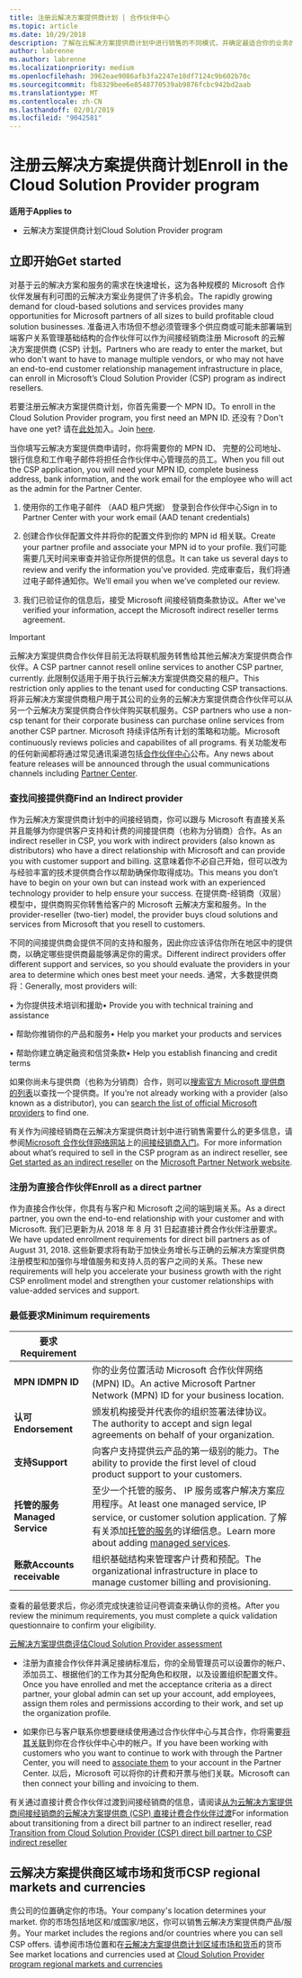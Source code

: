 ```yaml
---
title: 注册云解决方案提供商计划 | 合作伙伴中心
ms.topic: article
ms.date: 10/29/2018
description: 了解在云解决方案提供商计划中进行销售的不同模式，并确定最适合你的业务的模式
author: labrenne
ms.author: labrenne
ms.localizationpriority: medium
ms.openlocfilehash: 3962eae9086afb3fa2247e18df7124c9b602b70c
ms.sourcegitcommit: fb8329bee6e8548770539ab9876fcbc942bd2aab
ms.translationtype: MT
ms.contentlocale: zh-CN
ms.lasthandoff: 02/01/2019
ms.locfileid: "9042581"
---
```

# <a name="enroll-in-the-cloud-solution-provider-program"></a><span data-ttu-id="54b47-103">注册云解决方案提供商计划</span><span class="sxs-lookup"><span data-stu-id="54b47-103">Enroll in the Cloud Solution Provider program</span></span>

**<span data-ttu-id="54b47-104">适用于</span><span class="sxs-lookup"><span data-stu-id="54b47-104">Applies to</span></span>**

- <span data-ttu-id="54b47-105">云解决方案提供商计划</span><span class="sxs-lookup"><span data-stu-id="54b47-105">Cloud Solution Provider program</span></span>  


## <a name="get-started"></a><span data-ttu-id="54b47-106">立即开始</span><span class="sxs-lookup"><span data-stu-id="54b47-106">Get started</span></span>

<span data-ttu-id="54b47-107">对基于云的解决方案和服务的需求在快速增长，这为各种规模的 Microsoft 合作伙伴发展有利可图的云解决方案业务提供了许多机会。</span><span class="sxs-lookup"><span data-stu-id="54b47-107">The rapidly growing demand for cloud-based solutions and services provides many opportunities for Microsoft partners of all sizes to build profitable cloud solution businesses.</span></span> <span data-ttu-id="54b47-108">准备进入市场但不想必须管理多个供应商或可能未部署端到端客户关系管理基础结构的合作伙伴可以作为间接经销商注册 Microsoft 的云解决方案提供商 (CSP) 计划。</span><span class="sxs-lookup"><span data-stu-id="54b47-108">Partners who are ready to enter the market, but who don't want to have to manage multiple vendors, or who may not have an end-to-end customer relationship management infrastructure in place, can enroll in Microsoft’s Cloud Solution Provider (CSP) program as indirect resellers.</span></span>

<span data-ttu-id="54b47-109">若要注册云解决方案提供商计划，你首先需要一个 MPN ID。</span><span class="sxs-lookup"><span data-stu-id="54b47-109">To enroll in the Cloud Solution Provider program, you first need an MPN ID.</span></span> <span data-ttu-id="54b47-110">还没有？</span><span class="sxs-lookup"><span data-stu-id="54b47-110">Don't have one yet?</span></span> <span data-ttu-id="54b47-111">请在[此处](https://epe.mspartner.microsoft.com/EPE/portal/en-US?partnerid=)加入。</span><span class="sxs-lookup"><span data-stu-id="54b47-111">Join [here](https://epe.mspartner.microsoft.com/EPE/portal/en-US?partnerid=).</span></span>

<span data-ttu-id="54b47-112">当你填写云解决方案提供商申请时，你将需要你的 MPN ID、 完整的公司地址、 银行信息和工作电子邮件将担任合作伙伴中心管理员的员工。</span><span class="sxs-lookup"><span data-stu-id="54b47-112">When you fill out the CSP application, you will need your MPN ID, complete business address, bank information, and the work email for the employee who will act as the admin for the Partner Center.</span></span>

1. <span data-ttu-id="54b47-113">使用你的工作电子邮件 （AAD 租户凭据） 登录到合作伙伴中心</span><span class="sxs-lookup"><span data-stu-id="54b47-113">Sign in to Partner Center with your work email (AAD tenant credentials)</span></span>

2. <span data-ttu-id="54b47-114">创建合作伙伴配置文件并将你的配置文件到你的 MPN id 相关联。</span><span class="sxs-lookup"><span data-stu-id="54b47-114">Create your partner profile and associate your MPN id to your profile.</span></span>
<span data-ttu-id="54b47-115">我们可能需要几天时间来审查并验证你所提供的信息。</span><span class="sxs-lookup"><span data-stu-id="54b47-115">It can take us several days to review and verify the information you’ve provided.</span></span> <span data-ttu-id="54b47-116">完成审查后，我们将通过电子邮件通知你。</span><span class="sxs-lookup"><span data-stu-id="54b47-116">We’ll email you when we’ve completed our review.</span></span>

3. <span data-ttu-id="54b47-117">我们已验证你的信息后，接受 Microsoft 间接经销商条款协议。</span><span class="sxs-lookup"><span data-stu-id="54b47-117">After we've verified your information, accept the Microsoft indirect reseller terms agreement.</span></span>

> [!IMPORTANT]  
> <span data-ttu-id="54b47-118">云解决方案提供商合作伙伴目前无法将联机服务转售给其他云解决方案提供商合作伙伴。</span><span class="sxs-lookup"><span data-stu-id="54b47-118">A CSP partner cannot resell online services to another CSP partner, currently.</span></span> <span data-ttu-id="54b47-119">此限制仅适用于用于执行云解决方案提供商交易的租户。</span><span class="sxs-lookup"><span data-stu-id="54b47-119">This restriction only applies to the tenant used for conducting CSP transactions.</span></span> <span data-ttu-id="54b47-120">将非云解决方案提供商租户用于其公司的业务的云解决方案提供商合作伙伴可以从另一个云解决方案提供商合作伙伴购买联机服务。</span><span class="sxs-lookup"><span data-stu-id="54b47-120">CSP partners who use a non-csp tenant for their corporate business can purchase online services from another CSP partner.</span></span> <span data-ttu-id="54b47-121">Microsoft 持续评估所有计划的策略和功能。</span><span class="sxs-lookup"><span data-stu-id="54b47-121">Microsoft continuously reviews policies and capabilites of all programs.</span></span> <span data-ttu-id="54b47-122">有关功能发布的任何新闻都将通过常见通讯渠道包括[合作伙伴中心](https://partner.microsoft.com/en-us/pcv/announcements)公布。</span><span class="sxs-lookup"><span data-stu-id="54b47-122">Any news about feature releases will be announced through the usual communications channels including [Partner Center](https://partner.microsoft.com/en-us/pcv/announcements).</span></span>

### <a name="find-an-indirect-provider"></a><span data-ttu-id="54b47-123">查找间接提供商</span><span class="sxs-lookup"><span data-stu-id="54b47-123">Find an Indirect provider</span></span>

<span data-ttu-id="54b47-124">作为云解决方案提供商计划中的间接经销商，你可以跟与 Microsoft 有直接关系并且能够为你提供客户支持和计费的间接提供商（也称为分销商）合作。</span><span class="sxs-lookup"><span data-stu-id="54b47-124">As an indirect reseller in CSP, you work with indirect providers (also known as distributors) who have a direct relationship with Microsoft and can provide you with customer support and billing.</span></span> <span data-ttu-id="54b47-125">这意味着你不必自己开始，但可以改为与经验丰富的技术提供商合作以帮助确保你取得成功。</span><span class="sxs-lookup"><span data-stu-id="54b47-125">This means you don’t have to begin on your own but can instead work with an experienced technology provider to help ensure your success.</span></span> <span data-ttu-id="54b47-126">在提供商-经销商（双层）模型中，提供商购买你转售给客户的 Microsoft 云解决方案和服务。</span><span class="sxs-lookup"><span data-stu-id="54b47-126">In the provider-reseller (two-tier) model, the provider buys cloud solutions and services from Microsoft that you resell to customers.</span></span>

<span data-ttu-id="54b47-127">不同的间接提供商会提供不同的支持和服务，因此你应该评估你所在地区中的提供商，以确定哪些提供商最能够满足你的需求。</span><span class="sxs-lookup"><span data-stu-id="54b47-127">Different indirect providers offer different support and services, so you should evaluate the providers in your area to determine which ones best meet your needs.</span></span> <span data-ttu-id="54b47-128">通常，大多数提供商将：</span><span class="sxs-lookup"><span data-stu-id="54b47-128">Generally, most providers will:</span></span> 

<span data-ttu-id="54b47-129">• 为你提供技术培训和援助</span><span class="sxs-lookup"><span data-stu-id="54b47-129">•   Provide you with technical training and assistance</span></span>

<span data-ttu-id="54b47-130">• 帮助你推销你的产品和服务</span><span class="sxs-lookup"><span data-stu-id="54b47-130">•   Help you market your products and services</span></span> 

<span data-ttu-id="54b47-131">• 帮助你建立确定融资和信贷条款</span><span class="sxs-lookup"><span data-stu-id="54b47-131">•   Help you establish financing and credit terms</span></span>

<span data-ttu-id="54b47-132">如果你尚未与提供商（也称为分销商）合作，则可以[搜索官方 Microsoft 提供商的列表](https://partnercenter.microsoft.com/partner/find-a-provider)以查找一个提供商。</span><span class="sxs-lookup"><span data-stu-id="54b47-132">If you’re not already working with a provider (also known as a distributor), you can [search the list of official Microsoft providers](https://partnercenter.microsoft.com/partner/find-a-provider) to find one.</span></span>

<span data-ttu-id="54b47-133">有关作为间接经销商在云解决方案提供商计划中进行销售需要什么的更多信息，请参阅[Microsoft 合作伙伴网络网站](https://partner.microsoft.com/)上的[间接经销商入门](https://partner.microsoft.com/cloud-solution-provider/whats-required)。</span><span class="sxs-lookup"><span data-stu-id="54b47-133">For more information about what’s required to sell in the CSP program as an indirect reseller, see [Get started as an indirect reseller](https://partner.microsoft.com/cloud-solution-provider/whats-required) on the [Microsoft Partner Network website](https://partner.microsoft.com/).</span></span> 



### <a name="enroll-as-a-direct-partner"></a><span data-ttu-id="54b47-134">注册为直接合作伙伴</span><span class="sxs-lookup"><span data-stu-id="54b47-134">Enroll as a direct partner</span></span>

<span data-ttu-id="54b47-135">作为直接合作伙伴，你具有与客户和 Microsoft 之间的端到端关系。</span><span class="sxs-lookup"><span data-stu-id="54b47-135">As a direct partner, you own the end-to-end relationship with your customer and with Microsoft.</span></span> <span data-ttu-id="54b47-136">我们已更新为从 2018 年 8 月 31 日起直接计费合作伙伴注册要求。</span><span class="sxs-lookup"><span data-stu-id="54b47-136">We have updated enrollment requirements for direct bill partners as of August 31, 2018.</span></span> <span data-ttu-id="54b47-137">这些新要求将有助于加快业务增长与正确的云解决方案提供商注册模型和加强你与增值服务和支持人员的客户之间的关系。</span><span class="sxs-lookup"><span data-stu-id="54b47-137">These new requirements will help you accelerate your business growth with the right CSP enrollment model and strengthen your customer relationships with value-added services and support.</span></span> 

### <a name="minimum-requirements"></a><span data-ttu-id="54b47-138">最低要求</span><span class="sxs-lookup"><span data-stu-id="54b47-138">Minimum requirements</span></span>

|**<span data-ttu-id="54b47-139">要求</span><span class="sxs-lookup"><span data-stu-id="54b47-139">Requirement</span></span>**|                             |
|--------------------------------|--------------------------------------------------------------|
|**<span data-ttu-id="54b47-140">MPN ID</span><span class="sxs-lookup"><span data-stu-id="54b47-140">MPN ID</span></span>**   |<span data-ttu-id="54b47-141">你的业务位置活动 Microsoft 合作伙伴网络 (MPN) ID。</span><span class="sxs-lookup"><span data-stu-id="54b47-141">An active Microsoft Partner Network (MPN) ID for your business location.</span></span>   |
|**<span data-ttu-id="54b47-142">认可</span><span class="sxs-lookup"><span data-stu-id="54b47-142">Endorsement</span></span>**   |<span data-ttu-id="54b47-143">颁发机构接受并代表你的组织签署法律协议。</span><span class="sxs-lookup"><span data-stu-id="54b47-143">The authority to accept and sign legal agreements on behalf of your organization.</span></span>|
|**<span data-ttu-id="54b47-144">支持</span><span class="sxs-lookup"><span data-stu-id="54b47-144">Support</span></span>**   |<span data-ttu-id="54b47-145">向客户支持提供云产品的第一级别的能力。</span><span class="sxs-lookup"><span data-stu-id="54b47-145">The ability to provide the first level of cloud product support to your customers.</span></span>|
|**<span data-ttu-id="54b47-146">托管的服务</span><span class="sxs-lookup"><span data-stu-id="54b47-146">Managed Service</span></span>**   |<span data-ttu-id="54b47-147">至少一个托管的服务、 IP 服务或客户解决方案应用程序。</span><span class="sxs-lookup"><span data-stu-id="54b47-147">At least one managed service, IP service, or customer solution application.</span></span> <span data-ttu-id="54b47-148">了解有关添加[托管的服务](https://partner.microsoft.com/en-US/business-opportunities/managed-services-provider)的详细信息。</span><span class="sxs-lookup"><span data-stu-id="54b47-148">Learn more about adding [managed services](https://partner.microsoft.com/en-US/business-opportunities/managed-services-provider).</span></span>|
|**<span data-ttu-id="54b47-149">账款</span><span class="sxs-lookup"><span data-stu-id="54b47-149">Accounts receivable</span></span>** |<span data-ttu-id="54b47-150">组织基础结构来管理客户计费和预配。</span><span class="sxs-lookup"><span data-stu-id="54b47-150">The organizational infrastructure in place to manage customer billing and provisioning.</span></span> 


<span data-ttu-id="54b47-151">查看的最低要求后，你必须完成快速验证问卷调查来确认你的资格。</span><span class="sxs-lookup"><span data-stu-id="54b47-151">After you review the minimum requirements, you must complete a quick validation questionnaire to confirm your eligibility.</span></span> 

[<span data-ttu-id="54b47-152">云解决方案提供商评估</span><span class="sxs-lookup"><span data-stu-id="54b47-152">Cloud Solution Provider assessment</span></span>](https://partner.microsoft.com/cloud-solution-provider/assessment)

- <span data-ttu-id="54b47-153">注册为直接合作伙伴并满足接纳标准后，你的全局管理员可以设置你的帐户、添加员工、根据他们的工作为其分配角色和权限，以及设置组织配置文件。</span><span class="sxs-lookup"><span data-stu-id="54b47-153">Once you have enrolled and met the acceptance criteria as a direct partner, your global admin can set up your account, add employees, assign them roles and permissions according to their work, and set up the organization profile.</span></span>

- <span data-ttu-id="54b47-154">如果你已与客户联系你想要继续使用通过合作伙伴中心与其合作，你将需要[将其关联](request-a-relationship-with-a-customer.md)到你在合作伙伴中心中的帐户。</span><span class="sxs-lookup"><span data-stu-id="54b47-154">If you have been working with customers who you want to continue to work with through the Partner Center, you will need to [associate them](request-a-relationship-with-a-customer.md) to your account in the Partner Center.</span></span> <span data-ttu-id="54b47-155">以后，Microsoft 可以将你的计费和开票与他们关联。</span><span class="sxs-lookup"><span data-stu-id="54b47-155">Microsoft can then connect your billing and invoicing to them.</span></span> 

<span data-ttu-id="54b47-156">有关通过直接计费合作伙伴过渡到间接经销商的信息，请阅读[从为云解决方案提供商间接经销商的云解决方案提供商 (CSP) 直接计费合作伙伴过渡](transition-direct-to-indirect.md)</span><span class="sxs-lookup"><span data-stu-id="54b47-156">For information about transitioning from a direct bill partner to an indirect reseller, read [Transition from Cloud Solution Provider (CSP) direct bill partner to CSP indirect reseller](transition-direct-to-indirect.md)</span></span>

## <a name="csp-regional-markets-and-currencies"></a><span data-ttu-id="54b47-157">云解决方案提供商区域市场和货币</span><span class="sxs-lookup"><span data-stu-id="54b47-157">CSP regional markets and currencies</span></span>

<span data-ttu-id="54b47-158">贵公司的位置确定你的市场。</span><span class="sxs-lookup"><span data-stu-id="54b47-158">Your company's location determines your market.</span></span> <span data-ttu-id="54b47-159">你的市场包括地区和/或国家/地区，你可以销售云解决方案提供商产品/服务。</span><span class="sxs-lookup"><span data-stu-id="54b47-159">Your market includes the regions and/or countries where you can sell CSP offers.</span></span> <span data-ttu-id="54b47-160">请参阅市场位置和在[云解决方案提供商计划区域市场和货币](regional-authorization-overview.md)的货币</span><span class="sxs-lookup"><span data-stu-id="54b47-160">See market locations and currencies used at [Cloud Solution Provider program regional markets and currencies](regional-authorization-overview.md)</span></span>





